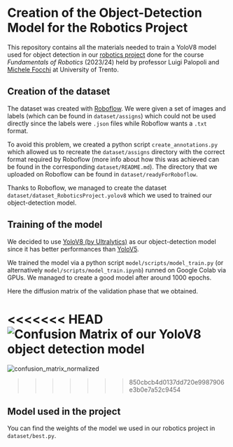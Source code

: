 # Creation of the Object-Detection Model for the Robotics Project
This repository contains all the materials needed to train a YoloV8 model used for object detection in our [robotics project](https://github.com/nicolomarconi02/robotics-project.git) done for the course *Fundamentals of Robotics* (2023/24) held by professor Luigi Palopoli and [Michele Focchi](https://github.com/mfocchi) at University of Trento.

## Creation of the dataset
The dataset was created with [Roboflow](https://github.com/roboflow). 
We were given a set of images and labels (which can be found in `dataset/assigns`) which could not be used directly since the labels were `.json` files while Roboflow wants a `.txt` format.

To avoid this problem, we created a python script `create_annotations.py` which allowed us to recreate the `dataset/assigns` directory with the correct format required by Roboflow (more info about how this was achieved can be found in the corresponding `dataset/README.md`). The directory that we uploaded on Roboflow can be found in `dataset/readyForRoboflow`.

Thanks to Roboflow, we managed to create the dataset `dataset/dataset_RoboticsProject.yolov8` which we used to trained our object-detection model.

## Training of the model
We decided to use [YoloV8 (by Ultralytics)](https://github.com/ultralytics/ultralytics) as our object-detection model since it has better performances than [YoloV5](https://github.com/ultralytics/yolov5). 

We trained the model via a python script `model/scripts/model_train.py` (or alternatively `model/scripts/model_train.ipynb`) runned on Google Colab via GPUs. We managed to create a good model after around 1000 epochs. 

Here the diffusion matrix of the validation phase that we obtained.

<<<<<<< HEAD
![Confusion Matrix of our YoloV8 object detection model](confusion_matrix_normalized.png)
=======
![confusion_matrix_normalized ](https://github.com/GioLor33/lego_bricks_detection/assets/106239389/5af21a31-e93f-4bee-acba-1f89f4f92a82)
>>>>>>> 850cbcb4d0137dd720e9987906e3b0e7a52c9454

## Model used in the project
You can find the weights of the model we used in our robotics project in `dataset/best.py`.
